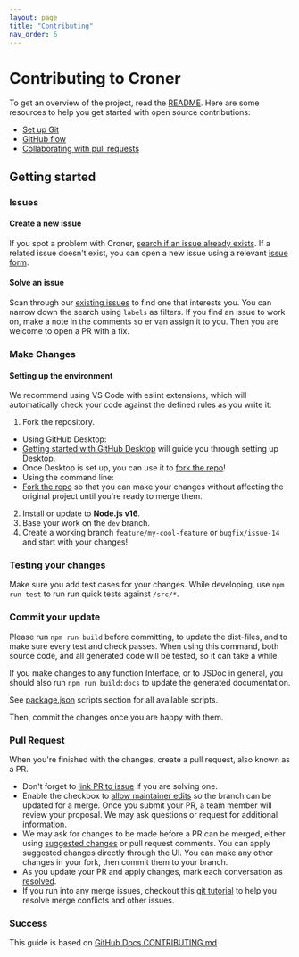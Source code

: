 ```yaml
---
layout: page
title: "Contributing"
nav_order: 6
---
```


# Contributing to Croner

To get an overview of the project, read the [README](https://github.com/Hexagon/croner). Here are some resources to help you get started with open source contributions:

-   [Set up Git](https://docs.github.com/en/get-started/quickstart/set-up-git)
-   [GitHub flow](https://docs.github.com/en/get-started/quickstart/github-flow)
-   [Collaborating with pull requests](https://docs.github.com/en/github/collaborating-with-pull-requests)

## Getting started

### Issues

#### Create a new issue

If you spot a problem with Croner, [search if an issue already exists](https://docs.github.com/en/github/searching-for-information-on-github/searching-on-github/searching-issues-and-pull-requests#search-by-the-title-body-or-comments). If a related issue doesn't exist, you can open a new issue using a relevant [issue form](https://github.com/hexagon/croner/issues/new/choose). 

#### Solve an issue

Scan through our [existing issues](https://github.com/hexagon/croner/issues) to find one that interests you. You can narrow down the search using `labels` as filters. If you find an issue to work on, make a note in the comments so er van assign it to you. Then you are welcome to open a PR with a fix.

### Make Changes

#### Setting up the environment

We recommend using VS Code with eslint extensions, which will automatically check your code against the defined rules as you write it.

1.  Fork the repository.
-   Using GitHub Desktop:
  -   [Getting started with GitHub Desktop](https://docs.github.com/en/desktop/installing-and-configuring-github-desktop/getting-started-with-github-desktop) will guide you through setting up Desktop.
  -   Once Desktop is set up, you can use it to [fork the repo](https://docs.github.com/en/desktop/contributing-and-collaborating-using-github-desktop/cloning-and-forking-repositories-from-github-desktop)!
-   Using the command line:
  -   [Fork the repo](https://docs.github.com/en/github/getting-started-with-github/fork-a-repo#fork-an-example-repository) so that you can make your changes without affecting the original project until you're ready to merge them.
2.  Install or update to **Node.js v16**. 
3.  Base your work on the `dev` branch.
4.  Create a working branch ```feature/my-cool-feature``` or ```bugfix/issue-14``` and start with your changes!

### Testing your changes

Make sure you add test cases for your changes. While developing, use ```npm run test``` to run run quick tests against `/src/*`. 

### Commit your update

Please run ```npm run build``` before committing, to update the dist-files, and to make sure every test and check passes. When using this command, both source code, and all generated code will be tested, so it can take a while. 

If you make changes to any function Interface, or to JSDoc in general, you should also run ```npm run build:docs``` to update the generated documentation.

See [package.json](https://github.com/Hexagon/croner/blob/master/package.json) scripts section for all available scripts.

Then, commit the changes once you are happy with them. 

### Pull Request

When you're finished with the changes, create a pull request, also known as a PR.
-   Don't forget to [link PR to issue](https://docs.github.com/en/issues/tracking-your-work-with-issues/linking-a-pull-request-to-an-issue) if you are solving one.
-   Enable the checkbox to [allow maintainer edits](https://docs.github.com/en/github/collaborating-with-issues-and-pull-requests/allowing-changes-to-a-pull-request-branch-created-from-a-fork) so the branch can be updated for a merge.
Once you submit your PR, a team member will review your proposal. We may ask questions or request for additional information.
-   We may ask for changes to be made before a PR can be merged, either using [suggested changes](https://docs.github.com/en/github/collaborating-with-issues-and-pull-requests/incorporating-feedback-in-your-pull-request) or pull request comments. You can apply suggested changes directly through the UI. You can make any other changes in your fork, then commit them to your branch.
-   As you update your PR and apply changes, mark each conversation as [resolved](https://docs.github.com/en/github/collaborating-with-issues-and-pull-requests/commenting-on-a-pull-request#resolving-conversations).
-   If you run into any merge issues, checkout this [git tutorial](https://lab.github.com/githubtraining/managing-merge-conflicts) to help you resolve merge conflicts and other issues.

### Success

This guide is based on [GitHub Docs CONTRIBUTING.md](https://github.com/github/docs/blob/main/CONTRIBUTING.md)
